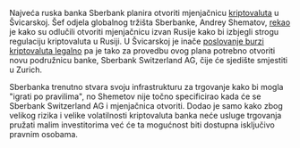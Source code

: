 Najveća ruska banka Sberbank planira otvoriti mjenjačnicu [kriptovaluta][cc] u Švicarskoj. Šef odjela globalnog tržišta Sberbanke, Andrey Shematov, [rekao][rekao] je kako su odlučili otvoriti mjenjačnicu izvan Rusije kako bi izbjegli strogu regulaciju kriptovaluta u Rusiji. U Švicarskoj je inače [poslovanje burzi kriptovaluta legalno][svicarska] pa je tako za provedbu ovog plana potrebno otvoriti novu podružnicu banke, Sberbank Switzerland AG, čije će sjedište smjestiti u Zurich.

Sberbanka trenutno stvara svoju infrastrukturu za trgovanje kako bi mogla "igrati po pravilima", no Shemetov nije točno specificirao kada će se Sberbank Switzerland AG i mjenjačnica otvoriti. Dodao je samo kako zbog velikog rizika i velike volatilnosti kriptovaluta banka neće usluge trgovanja pružati malim investitorima već će ta mogućnost biti dostupna isključivo pravnim osobama.

[svicarska]: https://www.financemagnates.com/cryptocurrency/news/move-silicon-valley-crypto-valley-worlds-promising-tech-hub/
[rekao]: https://www.rbc.ru/rbcfreenews/5a7055359a794715cc46b3b8
[cc]: https://bitfalls.com/hr/2017/08/20/cryptocurrency/
